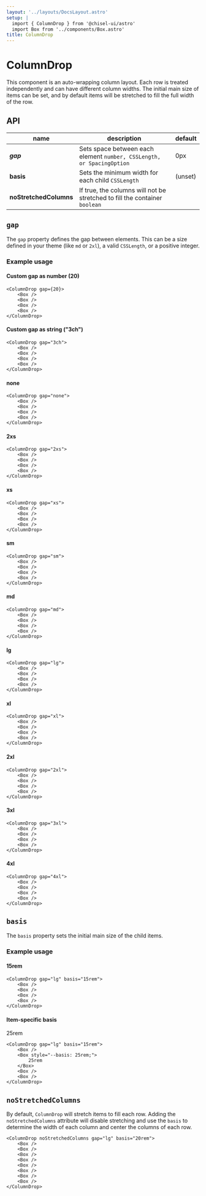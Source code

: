 ```yaml
---
layout: '../layouts/DocsLayout.astro'
setup: |
  import { ColumnDrop } from '@chisel-ui/astro'
  import Box from '../components/Box.astro'
title: ColumnDrop
---
```


# ColumnDrop

This component is an auto-wrapping column layout. Each row is treated independently and can have different column widths. The initial main size of items can be set, and by default items will be stretched to fill the full width of the row.

## API

| name                   | description                                                                | default |
| ---------------------- | -------------------------------------------------------------------------- | ------- |
| **_gap_**              | Sets space between each element `number, CSSLength, or SpacingOption`      | 0px     |
| **basis**              | Sets the minimum width for each child `CSSLength`                          | (unset) |
| **noStretchedColumns** | If true, the columns will not be stretched to fill the container `boolean` |

## `gap`

The `gap` property defines the gap between elements. This can be a size defined in your theme (like `md` or `2xl`), a valid `CSSLength`, or a positive integer.

### Example usage

#### Custom gap as number (20)

<ColumnDrop gap={20}>
    <Box />
    <Box />
    <Box />
    <Box />
</ColumnDrop>

```astro
<ColumnDrop gap={20}>
    <Box />
    <Box />
    <Box />
    <Box />
</ColumnDrop>
```

#### Custom gap as string ("3ch")

<ColumnDrop gap="3ch">
    <Box />
    <Box />
    <Box />
    <Box />
</ColumnDrop>

```astro
<ColumnDrop gap="3ch">
    <Box />
    <Box />
    <Box />
    <Box />
</ColumnDrop>
```

#### none

<ColumnDrop gap="none">
    <Box />
    <Box />
    <Box />
    <Box />
</ColumnDrop>

```astro
<ColumnDrop gap="none">
    <Box />
    <Box />
    <Box />
    <Box />
</ColumnDrop>
```

#### 2xs

<ColumnDrop gap="2xs">
    <Box />
    <Box />
    <Box />
    <Box />
</ColumnDrop>

```astro
<ColumnDrop gap="2xs">
    <Box />
    <Box />
    <Box />
    <Box />
</ColumnDrop>
```

#### xs

<ColumnDrop gap="xs">
    <Box />
    <Box />
    <Box />
    <Box />
</ColumnDrop>

```astro
<ColumnDrop gap="xs">
    <Box />
    <Box />
    <Box />
    <Box />
</ColumnDrop>
```

#### sm

<ColumnDrop gap="sm">
    <Box />
    <Box />
    <Box />
    <Box />
</ColumnDrop>

```astro
<ColumnDrop gap="sm">
    <Box />
    <Box />
    <Box />
    <Box />
</ColumnDrop>
```

#### md

<ColumnDrop gap="md">
    <Box />
    <Box />
    <Box />
    <Box />
</ColumnDrop>

```astro
<ColumnDrop gap="md">
    <Box />
    <Box />
    <Box />
    <Box />
</ColumnDrop>
```

#### lg

<ColumnDrop gap="lg">
    <Box />
    <Box />
    <Box />
    <Box />
</ColumnDrop>

```astro
<ColumnDrop gap="lg">
    <Box />
    <Box />
    <Box />
    <Box />
</ColumnDrop>
```

#### xl

<ColumnDrop gap="xl">
    <Box />
    <Box />
    <Box />
    <Box />
</ColumnDrop>

```astro
<ColumnDrop gap="xl">
    <Box />
    <Box />
    <Box />
    <Box />
</ColumnDrop>
```

#### 2xl

<ColumnDrop gap="2xl">
    <Box />
    <Box />
    <Box />
    <Box />
</ColumnDrop>

```astro
<ColumnDrop gap="2xl">
    <Box />
    <Box />
    <Box />
    <Box />
</ColumnDrop>
```

#### 3xl

<ColumnDrop gap="3xl">
    <Box />
    <Box />
    <Box />
    <Box />
</ColumnDrop>

```astro
<ColumnDrop gap="3xl">
    <Box />
    <Box />
    <Box />
    <Box />
</ColumnDrop>
```

#### 4xl

<ColumnDrop gap="4xl">
    <Box />
    <Box />
    <Box />
    <Box />
</ColumnDrop>

```astro
<ColumnDrop gap="4xl">
    <Box />
    <Box />
    <Box />
    <Box />
</ColumnDrop>
```

## `basis`

The `basis` property sets the initial main size of the child items.

### Example usage

#### 15rem

<ColumnDrop gap="lg" basis="15rem">
    <Box />
    <Box />
    <Box />
    <Box />
</ColumnDrop>

```astro
<ColumnDrop gap="lg" basis="15rem">
    <Box />
    <Box />
    <Box />
    <Box />
</ColumnDrop>
```

#### Item-specific basis

<ColumnDrop gap="lg" basis="15rem">
    <Box />
    <Box style="--basis: 25rem;">
        25rem
    </Box>
    <Box />
    <Box />
</ColumnDrop>

```astro
<ColumnDrop gap="lg" basis="15rem">
    <Box />
    <Box style="--basis: 25rem;">
        25rem
    </Box>
    <Box />
    <Box />
</ColumnDrop>
```

## `noStretchedColumns`

By default, `ColumnDrop` will stretch items to fill each row. Adding the `noStretchedColumns` attribute will disable stretching and use the `basis` to determine the width of each column and center the columns of each row.

<ColumnDrop noStretchedColumns gap="lg" basis="20rem">
    <Box />
    <Box />
    <Box />
    <Box />
    <Box />
    <Box />
    <Box />
    <Box />
</ColumnDrop>

```astro
<ColumnDrop noStretchedColumns gap="lg" basis="20rem">
    <Box />
    <Box />
    <Box />
    <Box />
    <Box />
    <Box />
    <Box />
    <Box />
</ColumnDrop>
```
